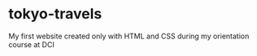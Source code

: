 # tokyo-travels
My first website created only with HTML and CSS during my orientation course at DCI
